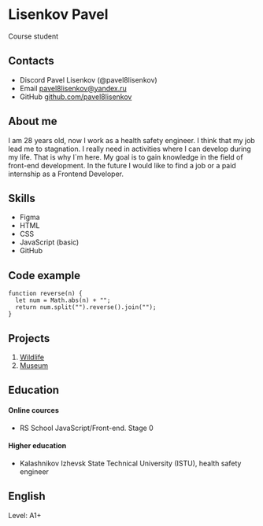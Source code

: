 # Lisenkov Pavel
Course student

## Contacts
* Discord
Pavel Lisenkov (@pavel8lisenkov)
* Email
[pavel8lisenkov@yandex.ru](mailto:pavel8lisenkov@yandex.ru "Write a email")
* GitHub
[github.com/pavel8lisenkov](https://github.com/pavel8lisenkov "View GitHub account")

## About me
I am 28 years old, now I work as a health safety engineer. I think that my job lead me to stagnation. I really need in activities where I can develop during my life. That is why I`m here. My goal is to gain knowledge in the field of front-end development. In the future I would like to find a job or a paid internship as a Frontend Developer.
## Skills
* Figma
* HTML
* CSS
* JavaScript (basic)
* GitHub

## Code example
    function reverse(n) {
      let num = Math.abs(n) + "";
      return num.split("").reverse().join("");
    }

## Projects
1. [Wildlife](https://rolling-scopes-school.github.io/pavel8lisenkov-JSFE2021Q1/wildlife/)
2. [Museum](https://rolling-scopes-school.github.io/pavel8lisenkov-JSFEPRESCHOOL/museum/)


## Education
#### Online cources
* RS School JavaScript/Front-end. Stage 0

#### Higher education
* Kalashnikov Izhevsk State Technical University (ISTU), health safety engineer

## English
Level: А1+
